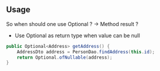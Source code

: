 ## Usage

So when should one use Optional ? &rarr; Method result ?

* Use Optional as return type when value can be null

```java
public Optional<Address> getAddress() {
    AddressDto address = PersonDao.findAddress(this.id);
    return Optional.ofNullable(address);
}
```